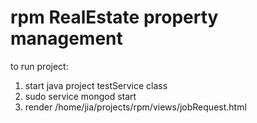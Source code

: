 # rpm RealEstate property management

to run project:
1) start java project testService class
2) sudo service mongod start 
3) render /home/jia/projects/rpm/views/jobRequest.html